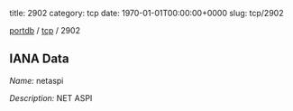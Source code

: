 title: 2902
category: tcp
date: 1970-01-01T00:00:00+0000
slug: tcp/2902

[portdb](/) / [tcp](/category/tcp.html) / 2902


## IANA Data

_Name:_ netaspi

_Description:_ NET ASPI

